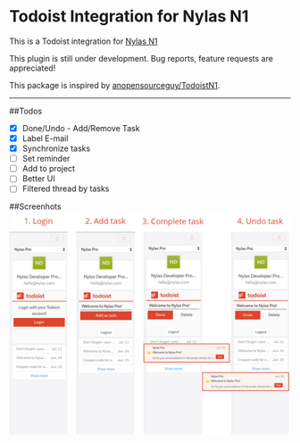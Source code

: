 
# Todoist Integration for Nylas N1

This is a Todoist integration for [Nylas N1](https://nylas.com/n1)

This plugin is still under development. Bug reports, feature requests are appreciated!

This package is inspired by [anopensourceguy/TodoistN1](https://github.com/anopensourceguy/TodoistN1).

---

##Todos
- [x] Done/Undo - Add/Remove Task
- [x] Label E-mail
- [x] Synchronize tasks
- [ ] Set reminder
- [ ] Add to project
- [ ] Better UI
- [ ] Filtered thread by tasks

##Screenhots
![](assets/screen.jpg)
